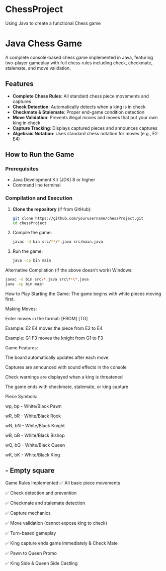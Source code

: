 # ChessProject
Using Java to create a functional Chess game
# Java Chess Game

A complete console-based chess game implemented in Java, featuring two-player gameplay with full chess rules including check, checkmate, stalemate, and move validation.

## Features

- **Complete Chess Rules**: All standard chess piece movements and captures
- **Check Detection**: Automatically detects when a king is in check
- **Checkmate & Stalemate**: Proper end-game condition detection
- **Move Validation**: Prevents illegal moves and moves that put your own king in check
- **Capture Tracking**: Displays captured pieces and announces captures
- **Algebraic Notation**: Uses standard chess notation for moves (e.g., E2 E4)

## How to Run the Game

### Prerequisites
- Java Development Kit (JDK) 8 or higher
- Command line terminal

### Compilation and Execution

1. **Clone the repository** (if from GitHub):
   ```bash
   git clone https://github.com/yourusername/chessProject.git
   cd chessProject
   
2. Compile the game:
   ```bash
   javac -d bin src/**/*.java src/main.java
   
3. Run the game:

   ```bash
   java -cp bin main
   
Alternative Compilation (if the above doesn't work)
Windows:

   ```bash
   javac -d bin src\*.java src\**\*.java
   java -cp bin main
   ```
How to Play
Starting the Game: The game begins with white pieces moving first.

Making Moves:

Enter moves in the format: [FROM] [TO]

Example: E2 E4 moves the piece from E2 to E4

Example: G1 F3 moves the knight from G1 to F3

Game Features:

The board automatically updates after each move

Captures are announced with sound effects in the console

Check warnings are displayed when a king is threatened

The game ends with checkmate, stalemate, or king capture

Piece Symbols:

wp, bp - White/Black Pawn

wR, bR - White/Black Rook

wN, bN - White/Black Knight

wB, bB - White/Black Bishop

wQ, bQ - White/Black Queen

wK, bK - White/Black King

## - Empty square

Game Rules Implemented
✅ All basic piece movements

✅ Check detection and prevention

✅ Checkmate and stalemate detection

✅ Capture mechanics

✅ Move validation (cannot expose king to check)

✅ Turn-based gameplay

✅ King capture ends game immediately & Check Mate

✅ Pawn to Queen Promo

✅ King Side & Queen Side Castling

